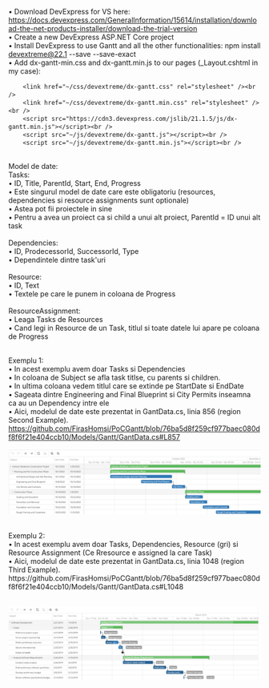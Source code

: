 • Download DevExpress for VS here: https://docs.devexpress.com/GeneralInformation/15614/installation/download-the-net-products-installer/download-the-trial-version<br />
• Create a new DevExpress ASP.NET Core project<br />
• Install DevExpress to use Gantt and all the other functionalities: npm install devextreme@22.1 --save --save-exact<br />
• Add dx-gantt-min.css and dx-gantt.min.js to our pages (_Layout.cshtml in my case):

	    <link href="~/css/devextreme/dx-gantt.css" rel="stylesheet" /><br />
	    <link href="~/css/devextreme/dx-gantt.min.css" rel="stylesheet" /><br />
	    <script src="https://cdn3.devexpress.com/jslib/21.1.5/js/dx-gantt.min.js"></script><br />
	    <script src="~/js/devextreme/dx-gantt.js"></script><br />
	    <script src="~/js/devextreme/dx-gantt.min.js"></script><br />

<br />
Model de date:<br />
Tasks: <br />
	• ID, Title, ParentId, Start, End, Progress <br />
	• Este singurul model de date care este obligatoriu (resources, dependencies si resource assignments sunt optionale)<br />
	• Astea pot fii proiectele in sine<br />
	• Pentru a avea un proiect ca si child a unui alt proiect, ParentId = ID unui alt task<br /><br />
Dependencies:<br />
	• ID, ProdecessorId, SuccessorId, Type<br />
	• Dependintele dintre task'uri<br /><br />
Resource:<br />
	• ID, Text<br />
	• Textele pe care le punem in coloana de Progress<br /><br />
ResourceAssignment:<br />
	• Leaga Tasks de Resources <br />
	• Cand legi in Resource de un Task, titlul si toate datele lui apare pe coloana de Progress<br />
<br />
	
	
Exemplu 1:<br />
	• In acest exemplu avem doar Tasks si Dependencies<br />
	• In coloana de Subject se afla task titlse, cu parents si children.<br />
	• In ultima coloana vedem titlul care se extinde pe StartDate si EndDate<br />
	• Sageata dintre Engineering and Final Blueprint si City Permits inseamna ca au un Dependency intre ele<br />
	• Aici, modelul de date este prezentat in GantData.cs, linia 856 (region Second Example).<br />
	https://github.com/FirasHomsi/PoCGantt/blob/76ba5d8f259cf977baec080df8f6f21e404ccb10/Models/Gantt/GantData.cs#L857 <br /><br />
![alt text](https://github.com/FirasHomsi/PoCGantt/blob/master/wwwroot/images/Example1.PNG?raw=true)

<br />
Exemplu 2:<br />
	• In acest exemplu avem doar Tasks, Dependencies, Resource (gri) si Resource Assignment (Ce Rresource e assigned la care Task)<br />
	• Aici, modelul de date este prezentat in GantData.cs, linia 1048 (region Third Example).<br />
	https://github.com/FirasHomsi/PoCGantt/blob/76ba5d8f259cf977baec080df8f6f21e404ccb10/Models/Gantt/GantData.cs#L1048  <br /> <br />
	
![alt text](https://github.com/FirasHomsi/PoCGantt/blob/master/wwwroot/images/Example2.PNG?raw=true)
